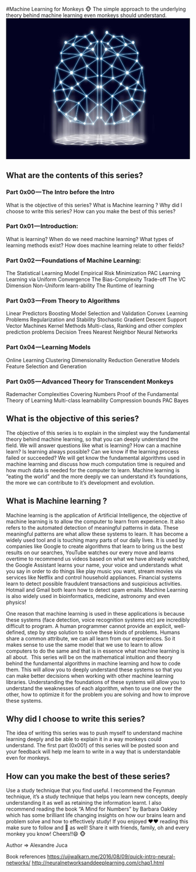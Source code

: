 #Machine Learning for Monkeys 🐵
The simple approach to the underlying theory behind machine learning even monkeys should understand.
![alt tag](https://github.com/AlexJuca/machine-learning-series/blob/master/images/the-brain.jpg)

## What are the contents of this series?


### Part 0x00 — The Intro before the Intro
What is the objective of this series?
What is Machine learning ?
Why did I choose to write this series?
How can you make the best of this series?

### Part 0x01 — Introduction: 
What is learning?
When do we need machine learning?
What types of learning methods exist?
How does machine learning relate to other fields?

### Part 0x02 — Foundations of Machine Learning:
The Statistical Learning Model
Empirical Risk Minimization
PAC Learning
Learning via Uniform Convergence
The Bias-Complexity Trade-off
The VC Dimension
Non-Uniform learn-ability
The Runtime of learning

### Part 0x03 — From  Theory to Algorithms
Linear Predictors
Boosting
Model Selection and Validation
Convex Learning Problems
Regularization and Stability
Stochastic Gradient Descent
Support Vector Machines
Kernel Methods
Multi-class, Ranking and other complex prediction problems
Decision Trees
Nearest Neighbor
Neural Networks

### Part 0x04 — Learning Models
Online Learning
Clustering
Dimensionality Reduction
Generative Models
Feature Selection and Generation

### Part 0x05 — Advanced Theory for Transcendent Monkeys
Rademacher Complexities
Covering Numbers
Proof of the Fundamental Theory of Learning
Multi-class learnability
Compression bounds
PAC Bayes

## What is the objective of this series?
The objective of this series is to explain in the simplest way the fundamental theory behind machine learning, so that you can deeply understand the field. We will answer questions like what is learning? How can a machine learn? Is learning always possible? Can we know if the learning process failed or succeeded? We will get know the fundamental algorithms used in machine learning and discuss how much computation time is required and how much data is needed for the computer to learn. Machine learning is “eating the world” and the more deeply we can understand it’s foundations, the more we can contribute to it’s development and evolution. 

## What is Machine learning ?

Machine learning is the application of Artificial Intelligence, the objective of machine learning is to allow the computer to learn from experience. It also refers to the automated detection of meaningful patterns in data. These meaningful patterns are what allow these systems to learn. It has become a widely used tool and is touching many parts of our daily lives. It is used by companies like Google to create algorithms that learn to bring us the best results on our searches, YouTube watches our every move and learns overtime to recommend us videos based on what we have already watched, the Google Assistant learns your name, your voice and understands what you say in order to do things like play music you want, stream movies via services like Netflix and control household appliances. Financial systems learn to detect possible fraudulent transactions and suspicious activities. Hotmail and Gmail both learn how to detect spam emails. Machine Learning is also widely used in bioinformatics, medicine, astronomy and even physics!

One reason that machine learning is used in these applications is because these systems (face detection, voice recognition systems etc) are incredibly difficult to program. A human programmer cannot provide an explicit, well-defined, step by step solution to solve these kinds of problems. Humans share a common attribute, we can all learn from our experiences. So it makes sense to use the same model that we use to learn to allow computers to do the same and that is in essence what machine learning is all about. 
This series will be on the mathematical intuition and theory behind the fundamental algorithms in machine learning and how to code them. This will allow you to deeply understand these systems so that you can make better decisions when working with other machine learning libraries. Understanding the foundations of these systems will allow you to understand the weaknesses of each algorithm, when to use one over the other, how to optimize it for the problem you are solving and how to improve these systems.

## Why did I choose to write this series?
The idea of writing this series was to push myself to understand machine learning deeply and be able to explain it in a way monkeys could understand. The first part (0x001) of this series will be posted soon and your feedback will help me learn to write in a way that is understandable even for monkeys.

## How can you make the best of these series?
Use a study technique that you find useful. I recommend the Feynman technique, it’s a study technique that helps you learn new concepts, deeply understanding it as well as retaining the information learnt. I also recommend reading the book “A Mind for Numbers” by Barbara Oakley which has some brilliant life changing insights on how our brains learn and problem solve and how to effectively study!
If you enjoyed ❤❤️️ reading this make sure to follow and 👏 as well! Share it with friends, family, oh and every monkey you know! Cheers!!😄 🐵

Author => Alexandre Juca

Book references
https://ujjwalkarn.me/2016/08/09/quick-intro-neural-networks/
http://neuralnetworksanddeeplearning.com/chap1.html
